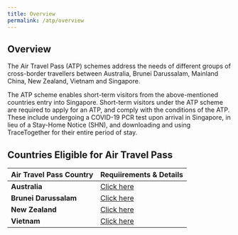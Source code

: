 ```yaml
---
title: Overview
permalink: /atp/overview
---
```


## Overview 

The Air Travel Pass (ATP) schemes address the needs of different groups of cross-border travellers between Australia, Brunei Darussalam, Mainland China, New Zealand, Vietnam  and Singapore.

The ATP scheme enables short-term visitors from the above-mentioned countries entry into Singapore. Short-term visitors under the ATP scheme are required to apply for an ATP, and comply with the conditions of the ATP. These include undergoing a COVID-19 PCR test upon arrival in Singapore, in lieu of a Stay-Home Notice (SHN), and downloading and using TraceTogether for their entire period of stay.

## Countries Eligible for Air Travel Pass

<table>
<thead>
  <tr>
    <th>Air Travel Pass Country</th>
    <th>Requiirements & Details</th>
  </tr>
</thead>
<tbody>
  <tr>
    <td><b>Australia</b></td>
    <td><a href="/australia/atp/requirements-and-process">Click here</a></td>
  </tr>
    <tr>
    <td><b>Brunei Darussalam</b></td>
    <td><a href="/brunei/overview">Click here</a></td>
  </tr>
   <tr>
    <td><b>New Zealand</b></td>
    <td><a href="/newzealand/atp/requirements-and-process">Click here</a></td>
  </tr>
     <tr>
    <td><b>Vietnam</b></td>
    <td><a href="/vietnam/atp/requirements-and-process">Click here</a></td>
  </tr>
  </tbody>
  </table>
